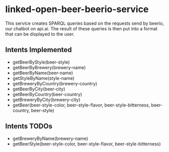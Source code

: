 # linked-open-beer-beerio-service
This service creates SPARQL queries based on the requests send by beerio, our chatbot on api.ai.
The result of these queries is then put into a format that can be displayed to the user.

## Intents Implemented
- getBeerByStyle(beer-style)
- getBeerByBrewery(brewery-name)
- getBeerByName(beer-name)
- getStyleByName(style-name)
- getBreweryByCountry(brewery-country)
- getBeerByCity(beer-city)
- getBeerByCountry(beer-country)
- getBreweryByCity(brewery-city)
- getBeer(beer-style-color, beer-style-flavor, beer-style-bitterness, beer-country, beer-style)
## Intents TODOs

- getBreweryByName(brewery-name)
- getBeerStyle(beer-style-color, beer-style-flavor, beer-style-bitterness)